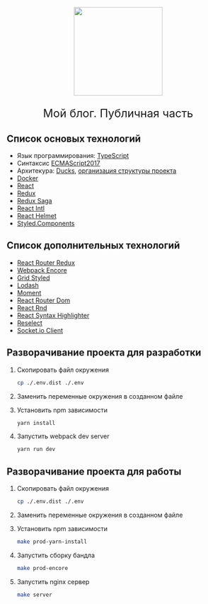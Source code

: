 <p align="center"><img src="https://uploads.photo/images/Ed7f.png" width="200"/></p>


<p align="center" style="font-size:1.8em;">Мой блог. Публичная часть</p>

##  Список основых технологий
- Язык программирования: [TypeScript](https://www.typescriptlang.org)
- Синтаксис [ECMAScript2017](https://www.ecma-international.org/ecma-262/8.0/#sec-async-function-definitions)
- Архитекура: [Ducks](https://www.freecodecamp.org/news/scaling-your-redux-app-with-ducks-6115955638be/), [организация структуры проекта](https://levelup.gitconnected.com/structure-your-react-redux-project-for-scalability-and-maintainability-618ad82e32b7)
- [Docker](https://docs.docker.com/get-started/)
- [React](https://ru.reactjs.org)
- [Redux](https://redux.js.org)
- [Redux Saga](https://redux-saga.js.org/docs/introduction/BeginnerTutorial.html)
- [React Intl](https://github.com/formatjs/react-intl/blob/master/docs/README.md)
- [React Helmet](https://github.com/nfl/react-helmet)
- [Styled.Components](https://www.styled-components.com)

## Список дополнительных технологий

- [React Router Redux](https://github.com/supasate/connected-react-router)
- [Webpack Encore](https://symfony.com/doc/current/frontend.html)
- [Grid Styled](https://github.com/rebassjs/grid)
- [Lodash](https://lodash.com)
- [Moment](https://momentjs.com)
- [React Router Dom](https://reacttraining.com/react-router/web/guides/quick-start)
- [React Rnd](https://github.com/bokuweb/react-rnd)
- [React Syntax Highlighter](https://github.com/conorhastings/react-syntax-highlighter#readme)
- [Reselect](https://github.com/reduxjs/reselect)
- [Socket.io Client](https://github.com/socketio/socket.io-client)

## Разворачивание проекта для разработки

1. Скопировать файл окружения
    ```bash
    cp ./.env.dist ./.env
    ```
    
2. Заменить переменные окружения в созданном файле

3. Установить npm зависимости
    ```bash
    yarn install
    ```
    
4. Запустить webpack dev server
    ```bash
    yarn run dev
    ```

## Разворачивание проекта для работы

1. Скопировать файл окружения
    ```bash
    cp ./.env.dist ./.env
    ```
    
2. Заменить переменные окружения в созданном файле

3. Установить npm зависимости
    ```bash
    make prod-yarn-install
    ```
    
4. Запустить сборку бандла
    ```bash
    make prod-encore
    ```

5. Запустить nginx сервер
    ```bash
    make server
    ```
